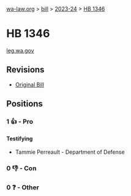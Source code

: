 [wa-law.org](/) > [bill](/bill/) > [2023-24](/bill/2023-24/) > [HB 1346](/bill/2023-24/hb/1346/)

# HB 1346
[leg.wa.gov](https://app.leg.wa.gov/billsummary?BillNumber=1346&Year=2023&Initiative=false)

## Revisions
* [Original Bill](1/)

## Positions
### 1 👍 - Pro
#### Testifying
* Tammie Perreault - Department of Defense

### 0 👎 - Con

### 0 ❓ - Other

